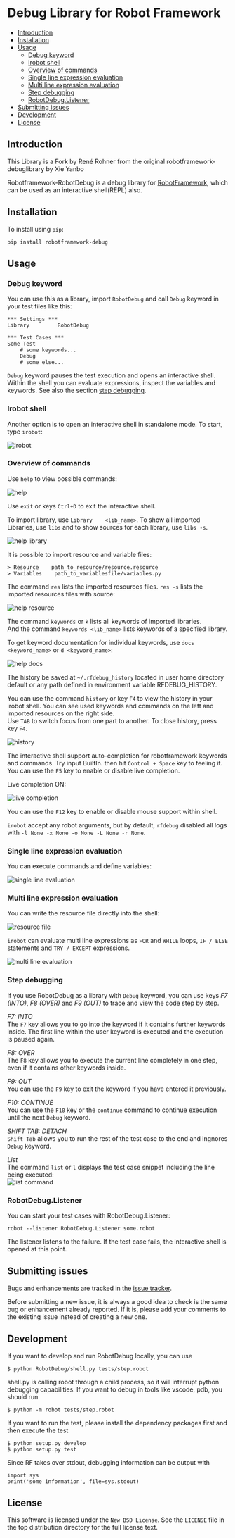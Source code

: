 # Debug Library for Robot Framework

- [Introduction](#introduction)
- [Installation](#installation)
- [Usage](#usage)
    - [Debug keyword](#debug-keyword)
    - [Irobot shell](#irobot-shell)
    - [Overview of commands](#overview-of-commands)
    - [Single line expression evaluation](#single-line-expression-evaluation)
    - [Multi line expression evaluation](#multi-line-expression-evaluation)
    - [Step debugging](#step-debugging)
    - [RobotDebug.Listener](#RobotDebug.Listener)
- [Submitting issues](#submitting-issues)
- [Development](#development)
- [License](#license)

## Introduction

This Library is a Fork by René Rohner from the original robotframework-debuglibrary by Xie Yanbo


Robotframework-RobotDebug is a debug library for [RobotFramework](https://robotframework.org),
which can be used as an interactive shell(REPL) also.

## Installation

To install using `pip`:

    pip install robotframework-debug

## Usage

### Debug keyword
You can use this as a library, import `RobotDebug` and call `Debug` keyword in your test files like this:


    *** Settings ***
    Library         RobotDebug

    *** Test Cases ***
    Some Test
        # some keywords...
        Debug
        # some else...

`Debug` keyword pauses the test execution and opens an interactive shell. Within the shell you can evaluate expressions, inspect the variables and keywords. See also the section [step debugging](#step-debugging).

### Irobot shell

Another option is to open an interactive shell in standalone mode.
To start, type `irobot`:

![irobot](res\irobot.png)


### Overview of commands

Use `help` to view possible commands:  

![help](res/help_image.png)

Use `exit` or keys `Ctrl+D` to exit the interactive shell.

To import library, use  `Library    <lib_name>`. 
To show all imported Libraries, use `libs` and to show sources for each library, use `libs -s`.
 
![help library](res/libs_image.png)

It is possible to import resource and variable files:

    > Resource    path_to_resource/resource.resource
    > Variables    path_to_variablesfile/variables.py

The command `res` lists the imported resources files.
`res -s` lists the imported resources files with source: 

![help resource](res/help_res.png)

The command `keywords` or `k` lists all keywords of imported libraries.  
And the command `keywords <lib_name>` lists keywords of a specified library.

To get keyword documentation for individual keywords, use `docs <keyword_name>` or `d <keyword_name>`: 

![help docs](res/docs.png)

The history be saved at `~/.rfdebug_history` located in user home directory default or any path defined in environment variable RFDEBUG_HISTORY.

You can use the command `history` or key `F4` to view the history in your irobot shell. You can see used keywords and commands on the left and imported resources on the right side.  
Use `TAB` to switch focus from one part to another. To close history, press key `F4`.

![history](res/history.png)

The interactive shell support auto-completion for robotframework keywords and commands. Try input BuiltIn. then hit `Control + Space` key to feeling it.   
You can use the `F5` key to enable or disable live completion.

Live completion ON:

![live completion](res/live_completion.gif)

You can use the `F12` key to enable or disable mouse support within shell.

`irobot` accept any robot arguments, but by default, `rfdebug` disabled all logs with `-l None -x None -o None -L None -r None`.

### Single line expression evaluation

You can execute commands and define variables:  

![single line evaluation](res/singleline_example.png)

### Multi line expression evaluation  

You can write the resource file directly into the shell:

![resource file](res/resource.png)

`irobot`  can evaluate multi line expressions as `FOR` and `WHILE` loops, `IF / ELSE` statements and `TRY / EXCEPT` expressions.

![multi line evaluation](res/multiline_example.png)

### Step debugging

If you use RobotDebug as a library with `Debug` keyword, you can use keys *F7 (INTO)*, *F8 (OVER)* and *F9 (OUT)* to trace and view the code step by step.

*F7: INTO*  
The `F7` key allows you to go into the keyword if it contains further keywords inside. The first line within the user keyword is executed and the execution is paused again.

*F8: OVER*  
The `F8` key allows you to execute the current line completely in one step, even if it contains other keywords inside.

*F9: OUT*  
You can use the `F9` key to exit the keyword if you have entered it previously.

*F10: CONTINUE*  
You can use the `F10` key or the `continue` command to continue execution until the next `Debug` keyword.

*SHIFT TAB: DETACH*  
`Shift Tab` allows you to run the rest of the test case to the end and ingnores `Debug` keyword.

*List*  
The command `list` or `l` displays the test case snippet including the line being executed:  
![list command](res/list_command.png)

### RobotDebug.Listener

You can start your test cases with RobotDebug.Listener:

    robot --listener RobotDebug.Listener some.robot

The listener listens to the failure. If the test case fails, the interactive shell is opened at this point.  

## Submitting issues

Bugs and enhancements are tracked in the [issue tracker](https://github.com/imbus/robotframework-debug/issues).

Before submitting a new issue, it is always a good idea to check is the same bug or enhancement already reported. If it is, please add your comments to the existing issue instead of creating a new one.

## Development

If you want to develop and run RobotDebug locally, you can use

    $ python RobotDebug/shell.py tests/step.robot

shell.py is calling robot through a child process, so it will interrupt python debugging capabilities. If you want to debug in tools like vscode, pdb, you should run

    $ python -m robot tests/step.robot

If you want to run the test, please install the dependency packages first and then execute the test

    $ python setup.py develop
    $ python setup.py test

Since RF takes over stdout, debugging information can be output with

    import sys
    print('some information', file=sys.stdout)

## License

This software is licensed under the `New BSD License`. See the `LICENSE` file in the top distribution directory for the full license text.